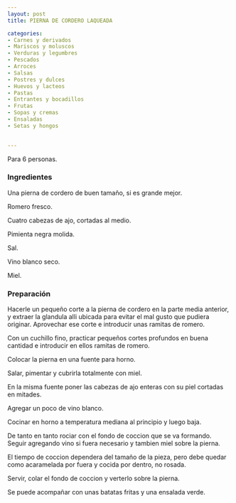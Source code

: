 ```yaml
---
layout: post
title: PIERNA DE CORDERO LAQUEADA

categories:
- Carnes y derivados
- Mariscos y moluscos
- Verduras y legumbres
- Pescados
- Arroces
- Salsas
- Postres y dulces
- Huevos y lacteos
- Pastas
- Entrantes y bocadillos
- Frutas
- Sopas y cremas
- Ensaladas
- Setas y hongos
 

---
```


Para 6 personas.

<h3>Ingredientes</h3>

Una pierna de cordero de buen tamaño, si es grande mejor.

Romero fresco.

Cuatro cabezas de ajo, cortadas al medio.

Pimienta negra molida.

Sal.

Vino blanco seco.

Miel.

<h3>Preparación</h3>

Hacerle un pequeño corte a la pierna de cordero en la parte media anterior, y extraer la glandula alli ubicada para evitar el mal gusto que pudiera originar. Aprovechar ese corte e introducir unas ramitas de romero.

Con un cuchillo fino, practicar pequeños cortes profundos en buena cantidad e introducir en ellos ramitas de romero.

Colocar la pierna en una fuente para horno.

Salar, pimentar y cubrirla totalmente con miel.

En la misma fuente poner las cabezas de ajo enteras con su piel cortadas en mitades.

Agregar un poco de vino blanco.

Cocinar en horno a temperatura mediana al principio y luego baja.

De tanto en tanto rociar con el fondo de coccion que se va formando. Seguir agregando vino si fuera necesario y tambien miel sobre la pierna.

El tiempo de coccion dependera del tamaño de la pieza, pero debe quedar como acaramelada por fuera y cocida por dentro, no rosada.

Servir, colar el fondo de coccion y verterlo sobre la pierna.

Se puede acompañar con unas batatas fritas y una ensalada verde.

